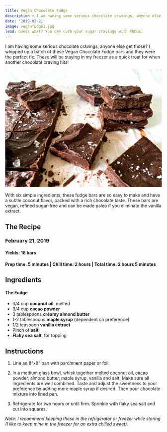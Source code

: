 ```yaml
---
title: Vegan Chocolate Fudge
description : I am having some serious chocolate cravings, anyone else get those? I whipped up a batch of these Vegan Chocolate Fudge bars and they seriously fixed my craving. These will be staying in my freezer as a quick fix for when another chocolate craving hits!
date: '2019-02-21'
image: veganfudge1.jpg
lead: Guess what? You can curb your sugar cravings with FUDGE. 
---
```

I am having some serious chocolate cravings, anyone else get those? I whipped up a batch of these Vegan Chocolate Fudge bars and they were the perfect fix. These will be staying in my freezer as a quick treat for when another chocolate craving hits! 
 
![](veganfudge2.jpg)

With six simple ingredients, these fudge bars are so easy to make and have a subtle coconut flavor, packed with a rich chocolate taste. These bars are vegan, refined sugar-free and can be made paleo if you eliminate the vanilla extract.

## The Recipe 
### February 21, 2019

#### Yields: 16 bars

#### Prep time: 5 minutes | Chill time: 2 hours | Total time: 2 hours 5 minutes

## Ingredients

#### The Fudge
- 3/4 cup **coconut oil**, melted
- 3/4 cup **cacao powder**
- 3 tablespoons **creamy almond butter**
- 1-2 tablespoons **maple syrup** (dependent on preference)
- 1/2 teaspoon **vanilla extract**
- Pinch of **salt**
- **Flaky sea salt**, for topping

## Instructions
1. Line an 8”x8” pan with parchment paper or foil. 

2. In a medium glass bowl, whisk together melted coconut oil, cacao powder, almond butter, maple syrup, vanilla and salt. Make sure all ingredients are well combined. Taste and adjust the sweetness to your preference by adding more maple syrup if desired. Then pour chocolate mixture into lined pan. 

3. Refrigerate for two hours or until firm. Sprinkle with flaky sea salt and cut into squares. 

*Note: I recommend keeping these in the refrigerator or freezer while storing (I like to keep mine in the freezer for an extra chilled sweet).*